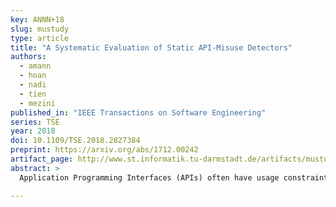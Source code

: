 ```yaml
---
key: ANNN+18
slug: mustudy
type: article
title: "A Systematic Evaluation of Static API-Misuse Detectors"
authors:
  - amann
  - hoan
  - nadi
  - tien
  - mezini
published_in: "IEEE Transactions on Software Engineering"
series: TSE
year: 2018
doi: 10.1109/TSE.2018.2827384
preprint: https://arxiv.org/abs/1712.00242
artifact_page: http://www.st.informatik.tu-darmstadt.de/artifacts/mustudy/
abstract: >
  Application Programming Interfaces (APIs) often have usage constraints, such as restrictions on call order or call conditions. API misuses, i.e., violations of these constraints, may lead to software crashes, bugs, and vulnerabilities. Though researchers developed many API-misuse detectors over the last two decades, recent studies show that API misuses are still prevalent. Therefore, we need to understand the capabilities and limitations of existing detectors in order to advance the state of the art. In this paper, we present the first-ever qualitative and quantitative evaluation that compares static API-misuse detectors along the same dimensions, and with original author validation. To accomplish this, we develop MUC, a classification of API misuses, and MUBenchPipe, an automated benchmark for detector comparison, on top of our misuse dataset, MUBench. Our results show that the capabilities of existing detectors vary greatly and that existing detectors, though capable of detecting misuses, suffer from extremely low precision and recall. A systematic root-cause analysis reveals that, most importantly, detectors need to go beyond the naive assumption that a deviation from the most-frequent usage corresponds to a misuse and need to obtain additional usage examples to train their models. We present possible directions towards more-powerful API-misuse detectors.

---
```

